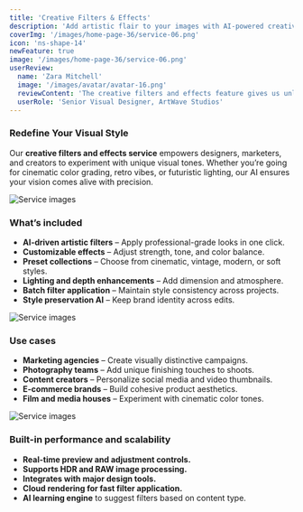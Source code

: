 ```yaml
---
title: 'Creative Filters & Effects'
description: 'Add artistic flair to your images with AI-powered creative filters and effects — from cinematic tones to vintage aesthetics and modern stylizations.'
coverImg: '/images/home-page-36/service-06.png'
icon: 'ns-shape-14'
newFeature: true
image: '/images/home-page-36/service-06.png'
userReview:
  name: 'Zara Mitchell'
  image: '/images/avatar/avatar-16.png'
  reviewContent: 'The creative filters and effects feature gives us unlimited possibilities for visual storytelling. It’s like having a professional editor inside every project — fast, beautiful, and intuitive.'
  userRole: 'Senior Visual Designer, ArtWave Studios'
---
```


### Redefine Your Visual Style

Our **creative filters and effects service** empowers designers, marketers, and creators to experiment with unique visual tones. Whether you’re going for cinematic color grading, retro vibes, or futuristic lighting, our AI ensures your vision comes alive with precision.

![Service images](/images/services/service-details-1.png)

### What’s included

- **AI-driven artistic filters** – Apply professional-grade looks in one click.
- **Customizable effects** – Adjust strength, tone, and color balance.
- **Preset collections** – Choose from cinematic, vintage, modern, or soft styles.
- **Lighting and depth enhancements** – Add dimension and atmosphere.
- **Batch filter application** – Maintain style consistency across projects.
- **Style preservation AI** – Keep brand identity across edits.

![Service images](/images/services/service-details-2.png)

### Use cases

- **Marketing agencies** – Create visually distinctive campaigns.
- **Photography teams** – Add unique finishing touches to shoots.
- **Content creators** – Personalize social media and video thumbnails.
- **E-commerce brands** – Build cohesive product aesthetics.
- **Film and media houses** – Experiment with cinematic color tones.

![Service images](/images/services/service-details-3.jpg)

### Built-in performance and scalability

- **Real-time preview and adjustment controls.**
- **Supports HDR and RAW image processing.**
- **Integrates with major design tools.**
- **Cloud rendering for fast filter application.**
- **AI learning engine** to suggest filters based on content type.
